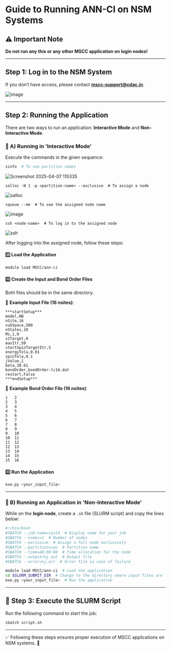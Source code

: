 # Guide to Running ANN-CI on NSM Systems

## ⚠️ Important Note
**Do not run any this or any other MSCC application on login nodes!**

---

##  Step 1: Log in to the NSM System
If you don’t have access, please contact **mscc-support@cdac.in**.

![image](https://github.com/user-attachments/assets/2952413b-ae62-4814-840b-2918a0b57e0b)


---

##  Step 2: Running the Application
There are two ways to run an application: **Interactive Mode** and **Non-Interactive Mode**.

### 🔹 A) Running in 'Interactive Mode'
Execute the commands in the given sequence:

```bash
sinfo  # To see partition names
```
![Screenshot 2025-04-07 115335](https://github.com/user-attachments/assets/2e667b4f-b3cd-4c9a-87df-f8e196f3bf9a)
```
salloc -N 1 -p <partition-name> --exclusive  # To assign a node
```
![salloc](https://github.com/user-attachments/assets/b0106891-85cd-4edd-ac41-7be5875959c7)
```
squeue --me  # To see the assigned node name
```
![image](https://github.com/user-attachments/assets/3d1b480d-02d5-494b-ac8b-87d186229d38)

```
ssh <node-name>  # To log in to the assigned node
```
![ssh](https://github.com/user-attachments/assets/66919bc5-a3a7-4104-a639-087f9deb4292)



After logging into the assigned node, follow these steps:

#### 1️⃣ Load the Application
```bash
module load MSCC/ann-ci
```

#### 2️⃣ Create the Input and Bond Order Files
Both files should be in the same directory.

📌 **Example Input File (16 nsites)**:
```
***startSetup***
model,HB
nSite,16
subSpace,500
nStates,10
Ms,1,0
s2Target,0
maxItr,50
startSpinTargetItr,5
energyTola,0.01
spinTola,0.1
jValue,1
beta,38.61
bondOrder,bondOrder-lc16.dat
restart,False
***endSetup***
```

📌 **Example Bond Order File (16 nsites)**:
```
1   2
2   3
3   4
4   5
5   6
6   7
7   8
8   9
9   10
10  11
11  12
12  13
13  14
14  15
15  16
```

#### 3️⃣ Run the Application
```bash
exe.py <your_input_file>
```

---

### 🔹 B) Running an Application in 'Non-Interactive Mode'
While on the **login node**, create a `.sh` file (SLURM script) and copy the lines below:

```bash
#!/bin/bash
#SBATCH --job-name=sys14  # Display name for your job
#SBATCH --nodes=1  # Number of nodes
#SBATCH --exclusive  # Assign a full node exclusively
#SBATCH --partition=cpu  # Partition name
#SBATCH --time=48:00:00  # Time allocation for the node
#SBATCH --output=%j.out  # Output file
#SBATCH --error=%j.err  # Error file in case of failure

module load MSCC/ann-ci  # Load the application
cd $SLURM_SUBMIT_DIR  # Change to the directory where input files are located
exe.py <your_input_file>  # Run the application
```

---

## 🚀 Step 3: Execute the SLURM Script
Run the following command to start the job:
```bash
sbatch script.sh
```

---

✅ Following these steps ensures proper execution of MSCC applications on NSM systems. 🚀

